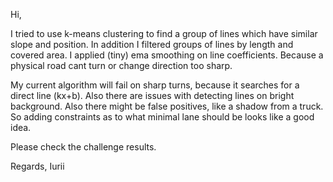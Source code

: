 Hi, 

I tried to use k-means clustering to find a group of lines which have similar slope and position.
In addition I filtered groups of lines by length and covered area.
I applied (tiny) ema smoothing on line coefficients.
Because a physical road cant turn or change direction too sharp.

My current algorithm will fail on sharp turns, because it searches for a direct line (kx+b).
Also there are issues with detecting lines on bright background.
Also there might be false positives, like a shadow from a truck.
So adding constraints as to what minimal lane should be looks like a good idea.

Please check the challenge results.

Regards,
Iurii
